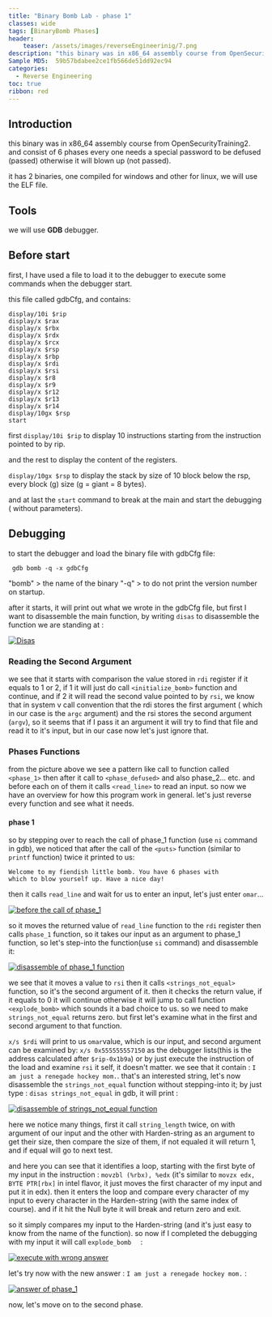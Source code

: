 ```yaml
---
title: "Binary Bomb Lab - phase 1"
classes: wide
tags: [BinaryBomb Phases] 
header:
    teaser: /assets/images/reverseEngineerinig/7.png
description: "this binary was in x86_64 assembly course from OpenSecurityTraining2. and consist of 6 phases every one needs a special password to be defused (passed) otherwise it will blown up (not passed)."
Sample MD5:  59b57bdabee2ce1fb566de51dd92ec94
categories:
  - Reverse Engineering
toc: true
ribbon: red
---
```

<!-- 
# Sample MD5: 59b57bdabee2ce1fb566de51dd92ec94
# layout: post
# title: Binary Bomb lab
# subtitle: reverse engineering OST2
# gh-repo: daattali/beautiful-jekyll
# gh-badge: [star, fork, follow]
# tags: [reverse]
// comments: true
-->
## Introduction
this binary was in x86_64 assembly course from OpenSecurityTraining2. and consist of 6 phases every one needs a special password to be defused (passed) otherwise it will blown up (not passed).

it has 2 binaries, one compiled for windows and other for linux, we will use the ELF file.

## Tools
we will use **GDB** debugger.

## Before start
first, I have used a file to load it to the debugger to execute some commands when the debugger start.

this file called gdbCfg, and contains:
```
display/10i $rip
display/x $rax
display/x $rbx
display/x $rdx
display/x $rcx
display/x $rsp
display/x $rbp
display/x $rdi
display/x $rsi
display/x $r8
display/x $r9
display/x $r12
display/x $r13
display/x $r14
display/10gx $rsp
start
```
first ```display/10i $rip``` to display 10 instructions starting from the instruction pointed to by rip.

and the rest to display the content of the registers.

```display/10gx $rsp``` to display the stack by size of 10 block below the rsp, every block (g) size (g = giant = 8 bytes).

and at last the ```start``` command to break at the main and start the debugging ( without parameters).

## Debugging
to start the debugger and load the binary file with gdbCfg file: 
```
 gdb bomb -q -x gdbCfg
 ```
 "bomb" > the name of the binary
 "-q" > to do not print the version number on startup.


after it starts, it will print out what we wrote in the gdbCfg file, but first I want to disassemble the main function, by writing ```disas``` to disassemble the function we are standing at :

[![Disas](/assets/images/reverseEngineerinig/1.png)](/assets/images/reverseEngineerinig/1.png)

### Reading the Second Argument
we see that it starts with comparison the value stored in ```rdi``` register if it equals to  1  or 2, if 1 it will just do call ```<initialize_bomb>``` function and continue, and if 2 it will read the second value pointed to by ```rsi```, we know that in system v call convention that the rdi stores the first argument ( which in our case is the ```argc``` argument) and the rsi stores the second argument (```argv```), so it seems that if I pass it an argument it will try to find that file and read it to it's input, but in our case now let's just ignore that.

 
### Phases Functions
from the picture above we see a pattern like call to function called ```<phase_1>``` then  after it call to ```<phase_defused>``` and also phase_2... etc. and before each on of them it calls ```<read_line>``` to read an input. so now we have an overview for how this program work in general. let's just reverse every function and see what it needs.

#### phase 1
so by stepping over to reach the call of  phase_1 function (use ```ni``` command in gdb), we noticed that after the call of the ```<puts>``` function (similar to ```printf``` function) twice it printed to us: 
```
Welcome to my fiendish little bomb. You have 6 phases with
which to blow yourself up. Have a nice day!
```
then it calls ```read_line``` and wait for us to enter an input, let's just enter ```omar```...

[![before the call of phase_1](/assets/images/reverseEngineerinig/2.png)](/assets/images/reverseEngineerinig/2.png)

so it moves the returned value of ```read_line``` function to the ```rdi``` register then calls ```phase_1``` function, so it takes our input as an argument to phase_1 function, so let's step-into the function(use ```si``` command) and disassemble it: 

[![disassemble of phase_1 function](/assets/images/reverseEngineerinig/3.png)](/assets/images/reverseEngineerinig/3.png) 

we see that it moves a value to ```rsi``` then it calls ```<strings_not_equal>``` function, so it's the second argument of it. then it checks the return value, if it equals to 0 it will continue otherwise it will jump to call function ```<explode_bomb>``` which sounds it a bad choice to us. so we need to make ```strings_not_equal``` returns zero. but first let's examine what in the first and second argument to that function.

```x/s $rdi``` will print to us ```omar```value, which is our input, and second argument can be examined by: ```x/s 0x555555557150``` as the debugger lists(this is the address calculated after ```$rip-0x1b9a```) or by just execute the instruction of the load and examine ```rsi``` it self, it doesn't matter. we see that it contain : ```I am just a renegade hockey mom.```. that's an interested string, let's now disassemble the ```strings_not_equal``` function without stepping-into it; by just type : ```disas strings_not_equal``` in gdb, it will print :

[![disassemble of strings_not_equal function](/assets/images/reverseEngineerinig/4.png)](/assets/images/reverseEngineerinig/4.png)

here we notice many things, first it call ```string_length``` twice, on with argument of our input and the other with Harden-string as an argument to get their size, then compare the size of them, if not equaled it will return 1, and if equal will go to next test.

and here you can see that it identifies a loop, starting with the first byte of my input in the instruction : ```movzbl (%rbx), %edx``` (it's similar to ```movzx edx, BYTE PTR[rbx]``` in intel flavor, it just moves the first character of my input and put it in edx). then it enters the loop and compare every character of my input to every character in the Harden-string (with the same index of course). and if it hit the Null byte it will break and return zero and exit.

so it simply compares my input to the Harden-string (and it's just easy to know from the name of the function). so now if I completed the debugging with my input it will call ```explode_bomb  ``` :

[![execute with wrong answer](/assets/images/reverseEngineerinig/5.png)](/assets/images/reverseEngineerinig/5.png)

let's try now with the new answer : ```I am just a renegade hockey mom.``` :

[![answer of phase_1](/assets/images/reverseEngineerinig/6.png)](/assets/images/reverseEngineerinig/6.png)

now, let's move on to the second phase.

